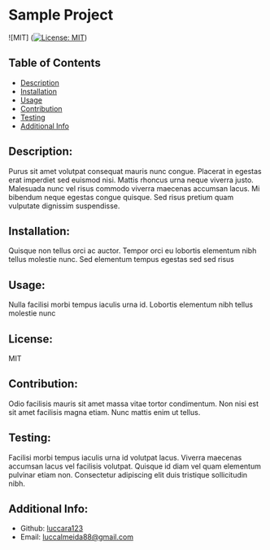 # Sample Project
  ![MIT] ([![License: MIT](https://img.shields.io/badge/License-MIT-yellow.svg)](https://opensource.org/licenses/MIT))

  ## Table of Contents 
  - [Description](#description)
  - [Installation](#installation)
  - [Usage](#usage)
  - [Contribution](#contribution)
  - [Testing](#testing)
  - [Additional Info](#additional-info)

  ## Description:
  Purus sit amet volutpat consequat mauris nunc congue. Placerat in egestas erat imperdiet sed euismod nisi. Mattis rhoncus urna neque viverra justo. Malesuada nunc vel risus commodo viverra maecenas accumsan lacus. Mi bibendum neque egestas congue quisque. Sed risus pretium quam vulputate dignissim suspendisse.

  ## Installation:
  Quisque non tellus orci ac auctor. Tempor orci eu lobortis elementum nibh tellus molestie nunc. Sed elementum tempus egestas sed sed risus

  ## Usage:
  Nulla facilisi morbi tempus iaculis urna id. Lobortis elementum nibh tellus molestie nunc

  ## License:
  MIT

  ## Contribution:
  Odio facilisis mauris sit amet massa vitae tortor condimentum. Non nisi est sit amet facilisis magna etiam. Nunc mattis enim ut tellus.

  ## Testing:
  Facilisi morbi tempus iaculis urna id volutpat lacus. Viverra maecenas accumsan lacus vel facilisis volutpat. Quisque id diam vel quam elementum pulvinar etiam non. Consectetur adipiscing elit duis tristique sollicitudin nibh.

  ## Additional Info:
  - Github: [luccara123](https://github.com/luccara123)
  - Email: luccalmeida88@gmail.com 